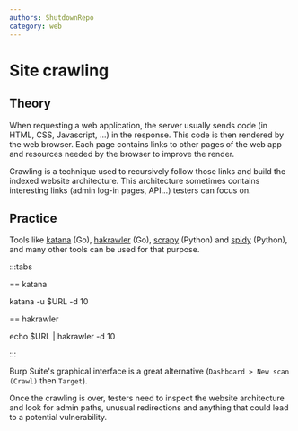 ```yaml
---
authors: ShutdownRepo
category: web
---
```


# Site crawling

## Theory

When requesting a web application, the server usually sends code (in HTML, CSS, Javascript, ...) in the response. This code is then rendered by the web browser. Each page contains links to other pages of the web app and resources needed by the browser to improve the render.

Crawling is a technique used to recursively follow those links and build the indexed website architecture. This architecture sometimes contains interesting links (admin log-in pages, API...) testers can focus on.

## Practice

Tools like [katana](https://github.com/projectdiscovery/katana) (Go), [hakrawler](https://github.com/hakluke/hakrawler) (Go), [scrapy](https://scrapy.org/) (Python) and [spidy](https://github.com/rivermont/spidy) (Python), and many other tools can be used for that purpose.

:::tabs

== katana

katana -u $URL -d 10

== hakrawler

echo $URL | hakrawler -d 10

:::

Burp Suite's graphical interface is a great alternative (`Dashboard > New scan (Crawl)` then `Target`).

Once the crawling is over, testers need to inspect the website architecture and look for admin paths, unusual redirections and anything that could lead to a potential vulnerability.